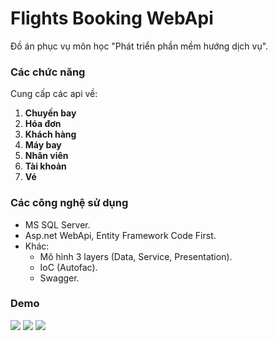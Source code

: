 # Flights Booking WebApi

Đồ án phục vụ môn học "Phát triển phần mềm hướng dịch vụ".

### Các chức năng

Cung cấp các api về:

1. **Chuyến bay**
2. **Hóa đơn**
3. **Khách hàng**
4. **Máy bay**
5. **Nhân viên**
6. **Tài khoản**
7. **Vé**

### Các công nghệ sử dụng

- MS SQL Server.
- Asp.net WebApi, Entity Framework Code First.
- Khác:
  - Mô hình 3 layers (Data, Service, Presentation).
  - IoC (Autofac).
  - Swagger.

### Demo

<img src="https://i.imgur.com/ugNFinw.png">

<img src="https://imgur.com/n0ouhWD.png">

<img src="https://imgur.com/CILqLqn.png">